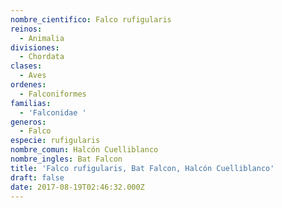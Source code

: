 ```yaml
---
nombre_cientifico: Falco rufigularis
reinos:
  - Animalia
divisiones:
  - Chordata
clases:
  - Aves
ordenes:
  - Falconiformes
familias:
  - 'Falconidae '
generos:
  - Falco
especie: rufigularis
nombre_comun: Halcón Cuelliblanco
nombre_ingles: Bat Falcon
title: 'Falco rufigularis, Bat Falcon, Halcón Cuelliblanco'
draft: false
date: 2017-08-19T02:46:32.000Z
---
```



